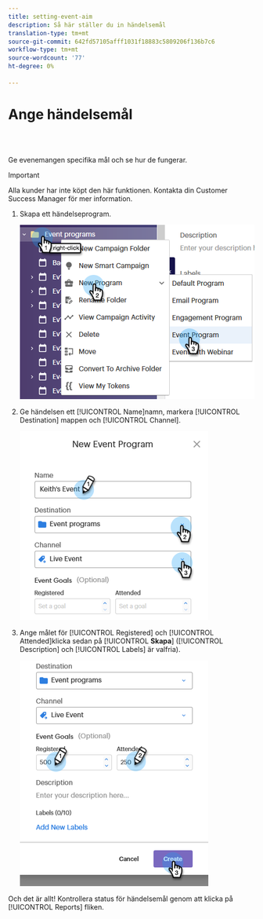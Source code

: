 ```yaml
---
title: setting-event-aim
description: Så här ställer du in händelsemål
translation-type: tm+mt
source-git-commit: 642fd57105afff1031f18883c5809206f136b7c6
workflow-type: tm+mt
source-wordcount: '77'
ht-degree: 0%

---
```



# Ange händelsemål

<br> 

Ge evenemangen specifika mål och se hur de fungerar.

>[!IMPORTANT]
>Alla kunder har inte köpt den här funktionen. Kontakta din Customer Success Manager för mer information.

1. Skapa ett händelseprogram.

   ![Bild ett](/help/sky/assets/event-programs/setting-event-goals/setting-event-goals-1.png)

1. Ge händelsen ett [!UICONTROL Name]namn, markera [!UICONTROL Destination] mappen och [!UICONTROL Channel].

   ![Bild två](/help/sky/assets/event-programs/setting-event-goals/setting-event-goals-2.png)

1. Ange målet för [!UICONTROL Registered] och [!UICONTROL Attended]klicka sedan på [!UICONTROL **Skapa**] ([!UICONTROL Description] och [!UICONTROL Labels] är valfria).

   ![Bild ett](/help/sky/assets/event-programs/setting-event-goals/setting-event-goals-3.png)

Och det är allt! Kontrollera status för händelsemål genom att klicka på [!UICONTROL Reports] fliken.
